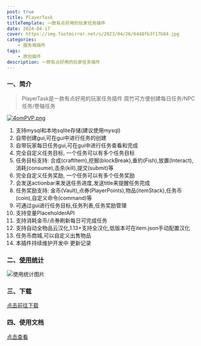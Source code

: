 ```yaml
---
post: true
title: PlayerTask
titleTemplate: 一款有点好用的玩家任务插件
date: 2024-04-17
cover: https://img.fastmirror.net/s/2023/04/26/6448fb3f17b84.jpg
categories:
    - 服务端插件
tags:
    - 原创插件
description: 一款有点好用的玩家任务插件
---
```


### 一、简介

> PlayerTask是一款有点好用的玩家任务插件
> 腐竹可方便创建每日任务/NPC任务/卷轴任务

[![4omPVP.png](https://z3.ax1x.com/2021/09/30/4omPVP.png)](https://imgtu.com/i/4omPVP)

1. 支持mysql和本地sqlite存储(建议使用mysql)
2. 自带创建gui,可在gui中进行任务的创建
3. 自带玩家每日任务gui,可在gui中进行任务查看和完成
4. 完全自定义任务目标, 一个任务可以有多个任务目标
5. 任务目标支持: 合成(craftItem),挖掘(blockBreak),垂钓(Fish),放置(Interact),消耗(consume),击杀(kill),提交(submit)等
6. 完全自定义任务奖励, 一个任务可以有多个任务奖励
7. 会发送actionbar来发送任务进度,发送title来提醒任务完成
8. 任务奖励支持: 金币(Vault),点券(PlayerPoints),物品(itemStack),任务币(coin),自定义命令(command)等
9. 可通过gui进行任务目标,任务列表,任务奖励管理
10. 支持变量PlaceholderAPI
11. 支持消耗金币/点券刷新每日可完成任务
12. 支持自动全物品云汉化,1.13+支持全汉化,低版本可在item.json手动配置汉化
13. 任务币商城,可以自定义出售物品
14. 本插件持续维护开发中 更新记录

### 二、[使用统计](https://bstats.org/plugin/bukkit/PlayerTask/8144)

![使用统计图片](https://bstats.org/signatures/bukkit/PlayerTask.svg)

### 三、下载

[点击前往下载](https://www.alipan.com/s/VSzoKNrp9ku)

### 四、使用文档

[点击查看](https://ricedoc.handyplus.cn/wiki/PlayerTask/README)
